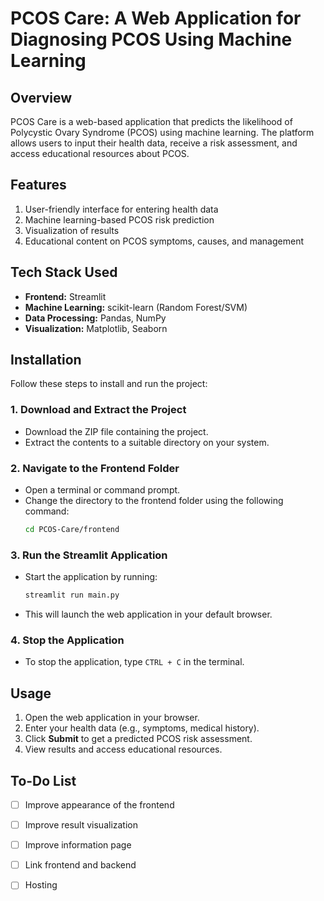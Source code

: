 # PCOS Care: A Web Application for Diagnosing PCOS Using Machine Learning

## **Overview**  
PCOS Care is a web-based application that predicts the likelihood of Polycystic Ovary Syndrome (PCOS) using machine learning. The platform allows users to input their health data, receive a risk assessment, and access educational resources about PCOS.  

## **Features**  
1. User-friendly interface for entering health data  
2. Machine learning-based PCOS risk prediction   
3. Visualization of results  
4. Educational content on PCOS symptoms, causes, and management  

## **Tech Stack Used**  
- **Frontend:** Streamlit  
- **Machine Learning:** scikit-learn (Random Forest/SVM)  
- **Data Processing:** Pandas, NumPy  
- **Visualization:** Matplotlib, Seaborn  

## **Installation**  

Follow these steps to install and run the project:  

### **1. Download and Extract the Project**  
- Download the ZIP file containing the project.  
- Extract the contents to a suitable directory on your system.  

### **2. Navigate to the Frontend Folder**  
- Open a terminal or command prompt.  
- Change the directory to the frontend folder using the following command:  
  ```bash
  cd PCOS-Care/frontend
  ```

### **3. Run the Streamlit Application**  
- Start the application by running:  
  ```bash
  streamlit run main.py
  ```
- This will launch the web application in your default browser.  

### **4. Stop the Application**  
- To stop the application, type `CTRL + C` in the terminal.

## **Usage**  
1. Open the web application in your browser.  
2. Enter your health data (e.g., symptoms, medical history).  
3. Click **Submit** to get a predicted PCOS risk assessment.  
4. View results and access educational resources.  


## **To-Do List**  
- [ ] Improve appearance of the frontend
- [ ] Improve result visualization
- [ ] Improve information page
- [ ] Link frontend and backend
- [ ] Hosting

